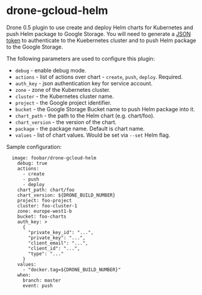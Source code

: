 # drone-gcloud-helm

Drone 0.5 plugin to use create and deploy Helm charts for Kubernetes and push Helm package to Google Storage. You will need to generate a [JSON token](https://developers.google.com/console/help/new/#serviceaccounts) to authenticate to the Kuebernetes cluster and to push Helm package to the Google Storage.

The following parameters are used to configure this plugin:

* `debug` - enable debug mode.
* `actions` - list of actions over chart - `create`, `push`, `deploy`. Required.
* `auth_key` - json authentication key for service account.
* `zone` - zone of the Kubernetes cluster.
* `cluster` - the Kubernetes cluster name.
* `project` - the Google project identifier.
* `bucket` - the Google Storage Bucket name to push Helm package into it.
* `chart_path` - the path to the Helm chart (e.g. chart/foo).
* `chart_version` - the version of the chart.
* `package` - the package name. Default is chart name.
* `values` - list of chart values. Would be set via `--set` Helm flag.

Sample configuration:

```
  image: foobar/drone-gcloud-helm
    debug: true
    actions:
      - create
      - push
      - deploy
    chart_path: chart/foo
    chart_version: ${DRONE_BUILD_NUMBER}
    project: foo-project
    cluster: foo-cluster-1
    zone: europe-west1-b
    bucket: foo-charts
    auth_key: >
      {
        "private_key_id": "...",
        "private_key": "...",
        "client_email": "...",
        "client_id": "...",
        "type": "..."
      }
    values:
      - "docker.tag=${DRONE_BUILD_NUMBER}"
    when:
      branch: master
      event: push
```
